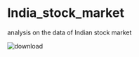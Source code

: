 # India_stock_market
analysis on the data of Indian stock market

![download](https://user-images.githubusercontent.com/69671491/188309068-fe2ab766-5ec2-47d6-8891-b0c87775438d.png)
